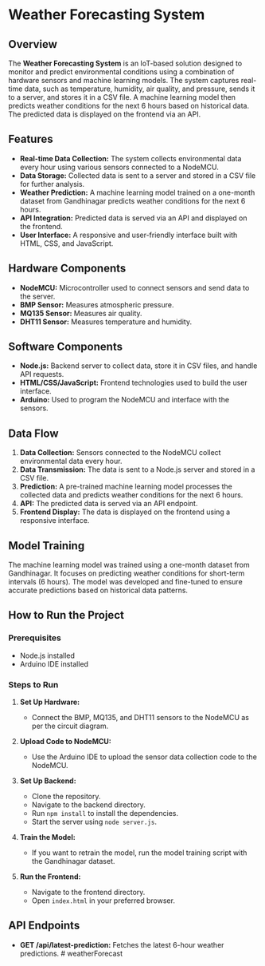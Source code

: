 # Weather Forecasting System

## Overview
The **Weather Forecasting System** is an IoT-based solution designed to monitor and predict environmental conditions using a combination of hardware sensors and machine learning models. The system captures real-time data, such as temperature, humidity, air quality, and pressure, sends it to a server, and stores it in a CSV file. A machine learning model then predicts weather conditions for the next 6 hours based on historical data. The predicted data is displayed on the frontend via an API.

## Features
- **Real-time Data Collection:** The system collects environmental data every hour using various sensors connected to a NodeMCU.
- **Data Storage:** Collected data is sent to a server and stored in a CSV file for further analysis.
- **Weather Prediction:** A machine learning model trained on a one-month dataset from Gandhinagar predicts weather conditions for the next 6 hours.
- **API Integration:** Predicted data is served via an API and displayed on the frontend.
- **User Interface:** A responsive and user-friendly interface built with HTML, CSS, and JavaScript.

## Hardware Components
- **NodeMCU:** Microcontroller used to connect sensors and send data to the server.
- **BMP Sensor:** Measures atmospheric pressure.
- **MQ135 Sensor:** Measures air quality.
- **DHT11 Sensor:** Measures temperature and humidity.

## Software Components
- **Node.js:** Backend server to collect data, store it in CSV files, and handle API requests.
- **HTML/CSS/JavaScript:** Frontend technologies used to build the user interface.
- **Arduino:** Used to program the NodeMCU and interface with the sensors.

## Data Flow
1. **Data Collection:** Sensors connected to the NodeMCU collect environmental data every hour.
2. **Data Transmission:** The data is sent to a Node.js server and stored in a CSV file.
3. **Prediction:** A pre-trained machine learning model processes the collected data and predicts weather conditions for the next 6 hours.
4. **API:** The predicted data is served via an API endpoint.
5. **Frontend Display:** The data is displayed on the frontend using a responsive interface.

## Model Training
The machine learning model was trained using a one-month dataset from Gandhinagar. It focuses on predicting weather conditions for short-term intervals (6 hours). The model was developed and fine-tuned to ensure accurate predictions based on historical data patterns.

## How to Run the Project

### Prerequisites
- Node.js installed
- Arduino IDE installed

### Steps to Run

1. **Set Up Hardware:**
   - Connect the BMP, MQ135, and DHT11 sensors to the NodeMCU as per the circuit diagram.

2. **Upload Code to NodeMCU:**
   - Use the Arduino IDE to upload the sensor data collection code to the NodeMCU.

3. **Set Up Backend:**
   - Clone the repository.
   - Navigate to the backend directory.
   - Run `npm install` to install the dependencies.
   - Start the server using `node server.js`.

4. **Train the Model:**
   - If you want to retrain the model, run the model training script with the Gandhinagar dataset.

5. **Run the Frontend:**
   - Navigate to the frontend directory.
   - Open `index.html` in your preferred browser.

## API Endpoints
- **GET /api/latest-prediction:** Fetches the latest 6-hour weather predictions.
#   w e a t h e r F o r e c a s t  
 
